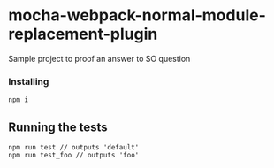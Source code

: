 # mocha-webpack-normal-module-replacement-plugin
Sample project to proof an answer to SO question

### Installing
```
npm i
```
## Running the tests
```
npm run test // outputs 'default'
npm run test_foo // outputs 'foo'
```
